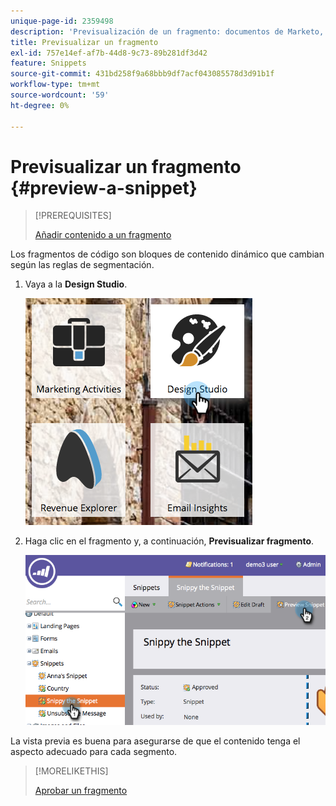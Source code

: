 ```yaml
---
unique-page-id: 2359498
description: 'Previsualización de un fragmento: documentos de Marketo, documentación del producto'
title: Previsualizar un fragmento
exl-id: 757e14ef-af7b-44d8-9c73-89b281df3d42
feature: Snippets
source-git-commit: 431bd258f9a68bbb9df7acf043085578d3d91b1f
workflow-type: tm+mt
source-wordcount: '59'
ht-degree: 0%

---
```


# Previsualizar un fragmento {#preview-a-snippet}

>[!PREREQUISITES]
>
>[Añadir contenido a un fragmento](/help/marketo/product-docs/personalization/segmentation-and-snippets/snippets/add-content-to-a-snippet.md)

Los fragmentos de código son bloques de contenido dinámico que cambian según las reglas de segmentación.

1. Vaya a la **Design Studio**.

   ![](assets/designstudio-3.png)

1. Haga clic en el fragmento y, a continuación, **Previsualizar fragmento**.

   ![](assets/image2014-9-16-9-3a48-3a32.png)

La vista previa es buena para asegurarse de que el contenido tenga el aspecto adecuado para cada segmento.

>[!MORELIKETHIS]
>
>[Aprobar un fragmento](/help/marketo/product-docs/personalization/segmentation-and-snippets/snippets/approve-a-snippet.md)
